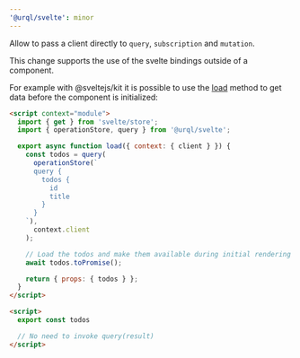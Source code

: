 ```yaml
---
'@urql/svelte': minor
---
```


Allow to pass a client directly to `query`, `subscription` and `mutation`.

This change supports the use of the svelte bindings outside of a component.

For example with @sveltejs/kit it is possible to use the [load](https://kit.svelte.dev/docs#loading) method to get data before the component is initialized:

```html
<script context="module">
  import { get } from 'svelte/store';
  import { operationStore, query } from '@urql/svelte';

  export async function load({ context: { client } }) {
    const todos = query(
      operationStore(`
      query {
        todos {
          id
          title
        }
      }
    `),
      context.client
    );

    // Load the todos and make them available during initial rendering
    await todos.toPromise();

    return { props: { todos } };
  }
</script>

<script>
  export const todos

  // No need to invoke query(result)
</script>
```
